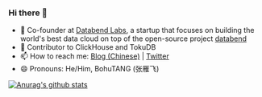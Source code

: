 ### Hi there 👋


- 🔭 Co-founder at [Databend Labs](https://github.com/datafuselabs/databend), a startup that focuses on building the world's best data cloud on top of the open-source project [databend](https://github.com/datafuselabs/databend)
- 👯 Contributor to ClickHouse and TokuDB
- 📫 How to reach me: [Blog (Chinese)](https://bohutang.me) | [Twitter](https://twitter.com/BohuTANG) 
- 😄 Pronouns: He/Him, BohuTANG (张雁飞)

[![Anurag's github stats](https://github-readme-stats.vercel.app/api?username=bohutang)](https://github.com/anuraghazra/github-readme-stats)
